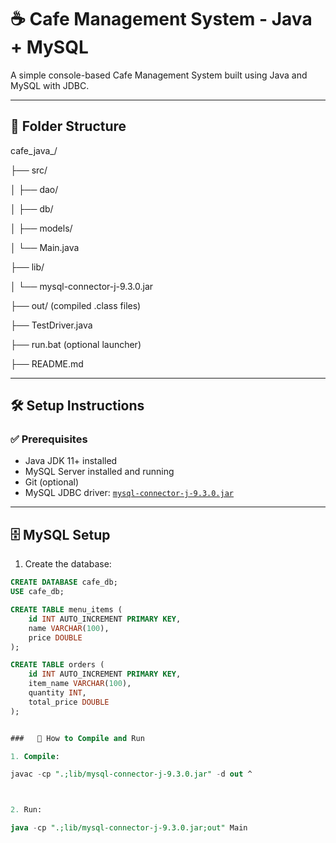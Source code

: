 # ☕ Cafe Management System - Java + MySQL

A simple console-based Cafe Management System built using Java and MySQL with JDBC.

---

## 📁 Folder Structure

cafe_java_/

├── src/

│ ├── dao/

│ ├── db/

│ ├── models/

│ └── Main.java

├── lib/

│ └── mysql-connector-j-9.3.0.jar

├── out/ (compiled .class files)

├── TestDriver.java

├── run.bat (optional launcher)

├── README.md


---

## 🛠️ Setup Instructions

### ✅ Prerequisites

- Java JDK 11+ installed
- MySQL Server installed and running
- Git (optional)
- MySQL JDBC driver: [`mysql-connector-j-9.3.0.jar`](https://dev.mysql.com/downloads/connector/j/)

---

## 🗄️ MySQL Setup

1. Create the database:

```sql
CREATE DATABASE cafe_db;
USE cafe_db;

CREATE TABLE menu_items (
    id INT AUTO_INCREMENT PRIMARY KEY,
    name VARCHAR(100),
    price DOUBLE
);

CREATE TABLE orders (
    id INT AUTO_INCREMENT PRIMARY KEY,
    item_name VARCHAR(100),
    quantity INT,
    total_price DOUBLE
);


###   🚀 How to Compile and Run

1. Compile:

javac -cp ".;lib/mysql-connector-j-9.3.0.jar" -d out ^



2. Run:

java -cp ".;lib/mysql-connector-j-9.3.0.jar;out" Main


